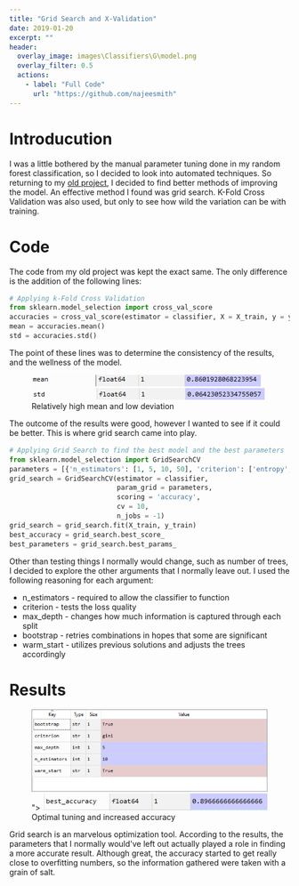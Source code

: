 ```yaml
---
title: "Grid Search and X-Validation"
date: 2019-01-20
excerpt: ""
header:
  overlay_image: images\Classifiers\G\model.png
  overlay_filter: 0.5
  actions:
    - label: "Full Code"
      url: "https://github.com/najeesmith"
---
```

# Introducution

I was a little bothered by the manual parameter tuning done in my random forest classification, so I decided to look into automated techniques. So returning to my [old project](najeesmith.github.io/RF), I decided to find better methods of improving the model. An effective method I found was grid search. K-Fold Cross Validation was also used, but only to see how wild the variation can be with training.

# Code
The code from my old project was kept the exact same. The only difference is the addition of the following lines:
```python
# Applying k-Fold Cross Validation
from sklearn.model_selection import cross_val_score
accuracies = cross_val_score(estimator = classifier, X = X_train, y = y_train, cv = 10)
mean = accuracies.mean()
std = accuracies.std()
```
The point of these lines was to determine the consistency of the results, and the wellness of the model.

<figure class="half">
<a href="/images\Classifiers\G\mean.PNG"><img src="/images\Classifiers\G\mean.PNG"></a>
<a href="/images\Classifiers\G\std.PNG"><img src="/images\Classifiers\G\std.PNG"></a>
    <figcaption>Relatively high mean and low deviation</figcaption>
</figure>

The outcome of the results were good, however I wanted to see if it could be better. This is where grid search came into play.

```python
# Applying Grid Search to find the best model and the best parameters
from sklearn.model_selection import GridSearchCV
parameters = [{'n_estimators': [1, 5, 10, 50], 'criterion': ['entropy', 'gini'], 'max_depth':[1,5,10,50], 'bootstrap':['True','False'], 'warm_start':['True','False'] }]
grid_search = GridSearchCV(estimator = classifier,
                           param_grid = parameters,
                           scoring = 'accuracy',
                           cv = 10,
                           n_jobs = -1)
grid_search = grid_search.fit(X_train, y_train)
best_accuracy = grid_search.best_score_
best_parameters = grid_search.best_params_
```

Other than testing things I normally would change, such as number of trees, I decided to explore the other arguments that I normally leave out. I used the following reasoning for each argument:
* n_estimators - required to allow the classifier to function
* criterion - tests the loss quality
* max_depth - changes how much information is captured through each split
* bootstrap - retries combinations in hopes that some are significant
* warm_start - utilizes previous solutions and adjusts the trees accordingly

# Results

<figure class="half">
<a href="/images\Classifiers\G\Capture.PNG"><img src="/images\Classifiers\G\Capture.PNG"></a>"></a>
<a href="/images\Classifiers\G\accuracy.PNG"><img src="/images\Classifiers\G\accuracy.PNG"></a>
    <figcaption>Optimal tuning and increased accuracy</figcaption>
</figure>

Grid search is an marvelous optimization tool. According to the results, the parameters that I normally would've left out actually played a role in finding a more accurate result. Although great, the accuracy started to get really close to overfitting numbers, so the information gathered were taken with a grain of salt.
